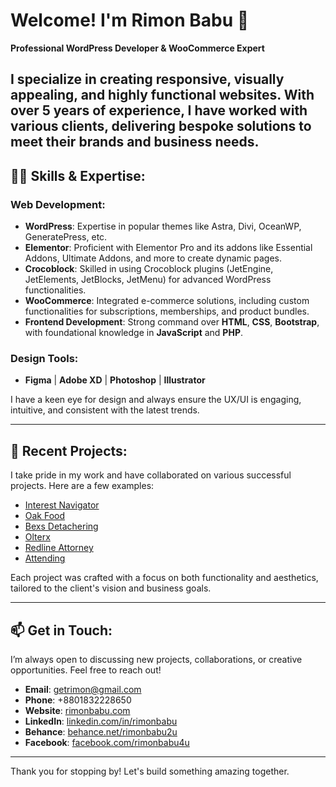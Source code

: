# Welcome! I'm Rimon Babu 👋  
**Professional WordPress Developer & WooCommerce Expert**

I specialize in creating responsive, visually appealing, and highly functional websites. With over **5 years of experience**, I have worked with various clients, delivering bespoke solutions to meet their brands and business needs.
---

## 👨‍💻 Skills & Expertise:

### Web Development:
- **WordPress**: Expertise in popular themes like Astra, Divi, OceanWP, GeneratePress, etc.  
- **Elementor**: Proficient with Elementor Pro and its addons like Essential Addons, Ultimate Addons, and more to create dynamic pages.  
- **Crocoblock**: Skilled in using Crocoblock plugins (JetEngine, JetElements, JetBlocks, JetMenu) for advanced WordPress functionalities.  
- **WooCommerce**: Integrated e-commerce solutions, including custom functionalities for subscriptions, memberships, and product bundles.  
- **Frontend Development**: Strong command over **HTML**, **CSS**, **Bootstrap**, with foundational knowledge in **JavaScript** and **PHP**.  

### Design Tools:
- **Figma** | **Adobe XD** | **Photoshop** | **Illustrator**

I have a keen eye for design and always ensure the UX/UI is engaging, intuitive, and consistent with the latest trends.

---

## 🌟 Recent Projects:
I take pride in my work and have collaborated on various successful projects. Here are a few examples:
- [Interest Navigator](https://interestnavigator.io/)  
- [Oak Food](https://oakfood.nl/)  
- [Bexs Detachering](https://bexsdetachering.nl/)  
- [Olterx](https://olterx.com/)  
- [Redline Attorney](https://redline.attorney/)  
- [Attending](https://attending.co.il/)

Each project was crafted with a focus on both functionality and aesthetics, tailored to the client's vision and business goals.

---

## 📫 Get in Touch:
I’m always open to discussing new projects, collaborations, or creative opportunities. Feel free to reach out!

- **Email**: [getrimon@gmail.com](mailto:getrimon@gmail.com)  
- **Phone**: +8801832228650  
- **Website**: [rimonbabu.com](https://rimonbabu.com)  
- **LinkedIn**: [linkedin.com/in/rimonbabu](https://www.linkedin.com/in/rimonbabu/)  
- **Behance**: [behance.net/rimonbabu2u](https://www.behance.net/rimonbabu2u)  
- **Facebook**: [facebook.com/rimonbabu4u](https://www.facebook.com/rimonbabu4u)

---

Thank you for stopping by! Let's build something amazing together.
